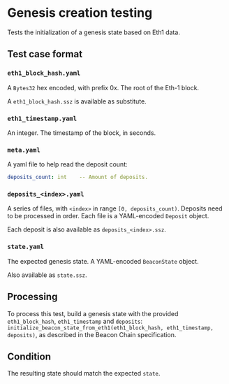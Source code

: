 # Genesis creation testing

Tests the initialization of a genesis state based on Eth1 data.

## Test case format

### `eth1_block_hash.yaml`

A `Bytes32` hex encoded, with prefix 0x. The root of the Eth-1 block.

A `eth1_block_hash.ssz` is available as substitute.

### `eth1_timestamp.yaml`

An integer. The timestamp of the block, in seconds.

### `meta.yaml`

A yaml file to help read the deposit count:

```yaml
deposits_count: int    -- Amount of deposits.
```

### `deposits_<index>.yaml`

A series of files, with `<index>` in range `[0, deposits_count)`. Deposits need to be processed in order.
Each file is a YAML-encoded `Deposit` object.

Each deposit is also available as `deposits_<index>.ssz`.

###  `state.yaml`

The expected genesis state. A YAML-encoded `BeaconState` object.

Also available as `state.ssz`.

## Processing

To process this test, build a genesis state with the provided `eth1_block_hash`, `eth1_timestamp` and `deposits`:
`initialize_beacon_state_from_eth1(eth1_block_hash, eth1_timestamp, deposits)`,
 as described in the Beacon Chain specification.

## Condition

The resulting state should match the expected `state`.

